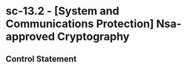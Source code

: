 # sc-13.2 - \[System and Communications Protection\] Nsa-approved Cryptography

## Control Statement
